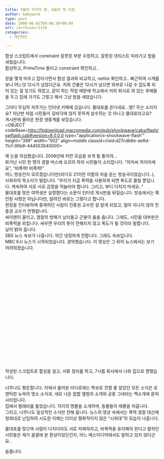 ```yaml
---
title: 5월의 마지막 밤, 6월의 첫 아침
author: babyworm
type: post
date: 2008-06-01T09:08:38+00:00
url: /archives/1119
categories:
  - 개인적인

---
```

합성 스크립트에서 constraint 잘못된 부분 수정하고, 잘못된 넷리스트 따라가고 밤을 새웠습니다.  
합성하고, PrimeTime 돌리고 constraint 확인하고..  
  
창을 몇개 띄우고 잡아가면서 합성 결과와 비교하고, netlist 확인하고.. 뻐근하여 시계를 보니 어느덧 12시가 넘었더군요. 저희 건물은 12시가 넘으면 외부로 나갈 수 없도록 되어 있는 걸 잊기도 하였고, 같이 하는 작업 때문에 학교에서 저희 회사로 와 있는 후배들을 두고 집에 가기도 그렇고 해서 그냥 밤을 새었습니다.  
  
그러다 무심하 자주가는 인터넷 카페에 갔습니다. 물대포를 쏜다네요&#8230;엥? 무슨 소리지요? 지난번 처럼 시민들이 길바닥에 앉지 못하게 살수하는 것 아니고 물대포라고요?  
게시판에 올라온 현장 생중계를 보았습니다.  
<OBJECT codeBase=http://fpdownload.macromedia.com/pub/shockwave/cabs/flash/swflash.cab#version=8,0,0,0 type="application/x-shockwave-flash'" height="399" width="502" align=middle classid=clsid:d27cdb6e-ae6d-11cf-96b8-444553540000>

<PARAM NAME="_cx" VALUE="13282" />

<PARAM NAME="_cy" VALUE="10557" />

<PARAM NAME="FlashVars" VALUE="" />

<PARAM NAME="Movie" VALUE="http://flvs.daum.net/flvPlayer.swf?vid=3lASizl0-h8$" />

<PARAM NAME="Src" VALUE="http://flvs.daum.net/flvPlayer.swf?vid=3lASizl0-h8$" />

<PARAM NAME="WMode" VALUE="Window" />

<PARAM NAME="Play" VALUE="-1" />

<PARAM NAME="Loop" VALUE="-1" />

<PARAM NAME="Quality" VALUE="High" />

<PARAM NAME="SAlign" VALUE="" />

<PARAM NAME="Menu" VALUE="-1" />

<PARAM NAME="Base" VALUE="" />

<PARAM NAME="AllowScriptAccess" VALUE="always" />

<PARAM NAME="Scale" VALUE="ShowAll" />

<PARAM NAME="DeviceFont" VALUE="0" />

<PARAM NAME="EmbedMovie" VALUE="0" />

<PARAM NAME="BGColor" VALUE="000000" />

<PARAM NAME="SWRemote" VALUE="" />

<PARAM NAME="MovieData" VALUE="" />

<PARAM NAME="SeamlessTabbing" VALUE="1" />

<PARAM NAME="Profile" VALUE="0" />

<PARAM NAME="ProfileAddress" VALUE="" />

<PARAM NAME="ProfilePort" VALUE="0" />

<PARAM NAME="AllowNetworking" VALUE="all" />

<PARAM NAME="AllowFullScreen" VALUE="true" />
</OBJECT>
  
  
제 눈을 의심했습니다. 2008년에 저런 모습을 보게 될 줄이야&#8230;  
화가난 시민 한 명이 경찰 버스에 오르려 하자 시민들이 소리칩니다. &#8220;아저씨 하지마세요&#8221;, &#8220;비폭력! 비폭력!&#8221;  
어느 방송인지 모르겠습니다만(라디오 21이란 이름의 처음 듣는 방송국이었습니다..), 사회자의 목소리가 떨립니다. &#8220;우리가 지금 폭력을 사용하게 되면 폭도로 몰릴 뿐입니다. 계속하여 서로 서로 감정을 억눌러야 합니다. 그리고, 부디 다치지 마세요..&#8221;  
물대포를 맞은 여학생은 실명했다는 소문이 인터넷 게시판을 뒤덮습니다. 방송에서는 확인된 사항은 아닙니다만, 알려진 바로는 그렇다고 합니다.  
현장을 인터뷰하며 중계하던 사람이 진중권 교수란 걸 알게 되었고, 얼마 지나지 않아 진중권 교수가 연행됩니다.  
싸이렌이 울리고, 경찰의 방패가 날라들고 곤봉이 춤을 춥니다. 그래도, 시민들 대부분은 비폭력을 외칩니다. 싸우면 우리의 뜻이 전해지지 않고 폭도가 될 것이라 말합니다.  
날이 밝아 옵니다.  
SBS 뉴스 속보가 나옵니다. 약간 냉정하게 전합니다. 그래도 속보입니다.  
MBC 6시 뉴스가 시작되었습니다. 경악했습니다. 이 영상은 그 뒤의 뉴스에서는 보기 어려워졌습니다.  
  
  
<OBJECT height=355 width=425>

<PARAM NAME="movie" VALUE="http://www.youtube.com/v/RlVvDPzjwao&hl=en" />

<PARAM NAME="wmode" VALUE="transparent" />

  
</OBJECT>  
  
작성된 스크립트로 합성을 걸고, 서류 정리를 하고, 7시쯤 회사에서 나와 집으로 향했습니다.  
  
너무나도 평온합니다. 차에서 틀어본 라디로에는 특보로 전할 줄 알았던 모든 소식은 로맨틱한 뉴옥의 명소 소식과, 새로 나온 힙합 앨범의 소개와 공중 그네라는 책소개에 묻혀 사라집니다.  
집에서 텔레비를 틀었습니다. 각지의 명물을 소개하며, 동물들이 재롱을 피웁니다.  
그리고, 너무나도 일상적인 소식만 전해 옵니다. 뉴스의 영상 속에서는 폭력 경찰 대신에 청와대로 난입하려 시도한 이제는 더이상 평화적이지 않은 &#8220;시위대&#8221;의 모습이 나옵니다.  
  
물대포를 맞으며 사람이 다치더라도 서로 자제하자고, 비폭력을 유지해야 한다고 말하던 시민들은 제가 꿈결에 본 환상이었던건지, 어느 매스미디어에서도 말하고 있지 않더군요..  
  
슬픕니다.